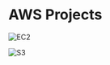 # AWS Projects

![EC2](https://github.com/krissylegaspi/AWS/EC2.jpg?raw=true)

![S3](https://github.com/krissylegaspi/AWS/S3.png?raw=true)